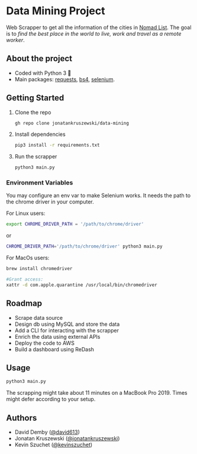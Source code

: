 # Data Mining Project

Web Scrapper to get all the information of the cities in [Nomad List](https://nomadlist.com/). 
The goal is to _find the best place in the world to live, work and travel as a remote worker_.

## About the project

- Coded with Python 3 🐍
- Main packages: [requests](https://docs.python-requests.org/en/master/), [bs4](https://www.crummy.com/software/BeautifulSoup/), [selenium](https://selenium-python.readthedocs.io/).

## Getting Started

1. Clone the repo

   ```bash
   gh repo clone jonatankruszewski/data-mining
   ```

2. Install dependencies

   ```bash
   pip3 install -r requirements.txt
   ```

3. Run the scrapper

   ```bash
   python3 main.py
   ```

### Environment Variables

You may configure an env var to make Selenium works. It needs the path to the chrome driver in your computer.

For Linux users:

```bash
export CHROME_DRIVER_PATH = '/path/to/chrome/driver'
```

or

```bash
CHROME_DRIVER_PATH='/path/to/chrome/driver' python3 main.py
```

For MacOs users:

```bash
brew install chromedriver

#Grant access:
xattr -d com.apple.quarantine /usr/local/bin/chromedriver
```

## Roadmap

- Scrape data source
- Design db using MySQL and store the data
- Add a CLI for interacting with the scrapper
- Enrich the data using external APIs
- Deploy the code to AWS
- Build a dashboard using ReDash

## Usage

```sh
python3 main.py
```

The scrapping might take about 11 minutes on a MacBook Pro 2019.
Times might defer according to your setup.

## Authors

- David Demby ([@david613](https://github.com/david613))
- Jonatan Kruszewski ([@jonatankruszewski](https://github.com/jonatankruszewski))
- Kevin Szuchet ([@kevinszuchet](https://github.com/kevinszuchet))
